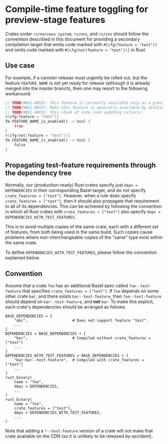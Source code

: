 # Compile-time feature toggling for preview-stage features

Crates under `rs/nervous_system`, `rs/nns`, and `rs/sns` should follow the convention
described in this document for providing a secondary compilation target that emits
code marked with `#[cfg(feature = "test")]` and omits code marked with `#[cfg(not(feature = "test"))]`
in Rust.

## Use case

For example, if a canister release must urgently be rolled out, but the feature
`FEATURE_NAME` is not yet ready for release (although it is already merged into the
master branch), then one may resort to the following workaround:

```rust
// TODO(NNS1-ABCD): This feature is currently available only as a preview.
// TODO(NNS1-ABCD): Make this feature is generally available by deleting
// TODO(NNS1-ABCD): this chunk of code (and updating callers).
#[cfg(feature = "test")]
fn FEATURE_NAME_is_enabled() -> bool {
    true
}
#[cfg(not(feature = "test"))]
fn FEATURE_NAME_is_enabled() -> bool {
    false
}
```

## Propagating test-feature requirements through the dependency tree

Normally, our (production-ready) Rust crates specify just `deps = DEPENDENCIES` in
their corresponding Bazel target, and do not specify `crate_features = ["test"]`.
However, when a rule does specify `crate_features = ["test"]`, then it should also
propagate that requirement to all of its dependencies. This can be achieved by
following the convention in which all Rust crates with `crate_features = ["test"]`
also specify `deps = DEPENDENCIES_WITH_TEST_FEATURES`.

This is to avoid multiple copies of the same crate, each with a different set of
features, from both being used in the same build. Such copies cause problems where
non-interchangeable copies of the "same" type exist within the same crate.

To define `DEPENDENCIES_WITH_TEST_FEATURES`, please follow the convention explained
below.

## Convention

Assume that a crate `foo` has an additional Bazel spec called `foo--test-feature` that
specifies `crate_features = ["test"]`. If `foo` depends on some other crate `bar`, and
there exists `bar--test-feature`, then `foo--test-feature` should depend on `bar--test-feature`,
and **not** `bar`. To make this explicit, each crate's dependencies should be arranged
as follows:

```bazel
BASE_DEPENDENCIES = [
    "abc",                    # Does not support feature "test".
    ...
]
DEPENDENCIES = BASE_DEPENDENCIES + [
    "bar",                    # Compiled without crate_features = ["test"]
    ...
]
DEPENDENCIES_WITH_TEST_FEATURES = BASE_DEPENDENCIES + [
    "bar:bar--test-feature",  # Compiled with crate_features = ["test"]
    ...
]
rust_binary(
    name = "foo",
    deps = DEPENDENCIES,
    ...
)
rust_binary(
    name = "foo",
    crate_features = ["test"],
    deps = DEPENDENCIES_WITH_TEST_FEATURES,
    ...
)
```

Note that adding a `*--test-feature` version of a crate will not make that crate
available on the CDN (so it is unlikely to be released by-accident).
